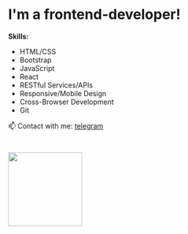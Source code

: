 # I'm a frontend-developer!

**Skills:**
* HTML/CSS
* Bootstrap
* JavaScript
* React
* RESTful Services/APIs
* Responsive/Mobile Design
* Cross-Browser Development
* Git



📫 Contact with me: [telegram](https://t.me/dmitry_barabanov)

# <img src="https://c.tenor.com/8tr_CU6730MAAAAC/web-dev-website-development.gif" width='150px' />

<!--
**dmitry-barabanov/dmitry-barabanov** is a ✨ _special_ ✨ repository because its `README.md` (this file) appears on your GitHub profile.

Here are some ideas to get you started:

- 🔭 I’m currently working on ...
- 🌱 I’m currently learning ...
- 👯 I’m looking to collaborate on ...
- 🤔 I’m looking for help with ...
- 💬 Ask me about ...
- 📫 How to reach me: ...
- 😄 Pronouns: ...
- ⚡ Fun fact: ...
-->
